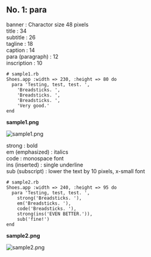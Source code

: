 No. 1: para
---------

banner			: Charactor size 48 pixels <br>
title			: 34 <br>
subtitle		: 26 <br>
tagline			: 18 <br>
caption			: 14 <br>
para (paragraph)	: 12 <br>
inscription		: 10 <br>

	# sample1.rb
	Shoes.app :width => 230, :height => 80 do
	  para 'Testing, test, test. ',
	    'Breadsticks. ',
	    'Breadsticks. ',
	    'Breadsticks. ',
	    'Very good.'
	end

**sample1.png**

![sample1.png](http://www.rin-shun.com/rubylearning/shoes/shoes_tutorial_html/images/sample1.png) <!-- patch -->


strong			: bold <br>
em (emphasized)		: italics <br>
code			: monospace font <br>
ins (inserted)		: single underline <br>
sub (subscript)		: lower the text by 10 pixels, x-small font <br>

	# sample2.rb
	Shoes.app :width => 240, :height => 95 do
	  para 'Testing, test, test. ',
	    strong('Breadsticks. '),
	    em('Breadsticks. '),
	    code('Breadsticks. '),
	    strong(ins('EVEN BETTER.')),
	    sub('fine!')
	end

**sample2.png**

![sample2.png](http://www.rin-shun.com/rubylearning/shoes/shoes_tutorial_html/images/sample2.png) <!-- patch -->

